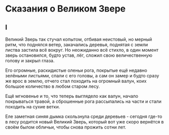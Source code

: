 # Сказания о Великом Звере

## I

Великий Зверь так стучал копытом, отбивая неистовый, но мерный ритм, что поднялся ветер, закачались деревья, поднятая с земли листва застила всё вокруг. Но неожиданно всё стихло, в один момент зверь остановился, будто устав, лёг, сложил свою величественную голову и закрыл глаза.

Его огромные, раскидистые оленьи рога, покрытые ещё недавно зелёными листьями, спали с его головы, а сам он замер и будто сразу же врос в землю, отчего стал походить на огромный валун, коих большое количество в любом старом лесу.

Ещё мгновенье и то, что теперь выглядело как валун, начало покрываться травой, а сброшенные рога рассыпались на части и стали походить на сухие ветки.

Еле заметная синяя дымка скользнула среди деревьев - сегодня где-то в лесу родится новый Великий Зверь, который вот уже скоро вернётся в своём былом обличьи, чтобы снова прожить сотни лет.
